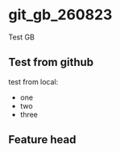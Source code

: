 # git_gb_260823
Test GB

## Test from github

test from local:

* one
* two
* three

## Feature head